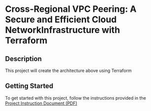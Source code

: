# Cross-Regional VPC Peering: A Secure and Efficient Cloud NetworkInfrastructure with Terraform

## Description
  This project will create the architecture above using Terraform 


## Getting Started

To get started with this project, follow the instructions provided in the [Project Instruction Document (PDF)](https://github.com/robudexIT/awsdevopsproject/blob/terrform/terraform/vpcpeering/terraform_vpc_peering.pdf)
